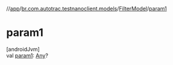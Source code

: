 //[app](../../../index.md)/[br.com.autotrac.testnanoclient.models](../index.md)/[FilterModel](index.md)/[param1](param1.md)

# param1

[androidJvm]\
val [param1](param1.md): [Any](https://kotlinlang.org/api/latest/jvm/stdlib/kotlin/-any/index.html)?
